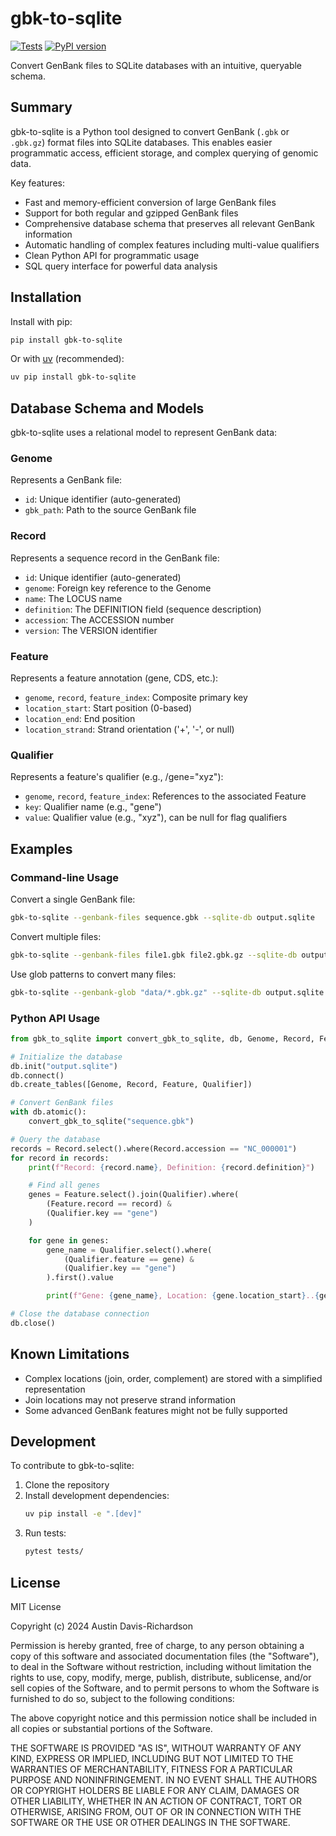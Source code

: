 # gbk-to-sqlite

[![Tests](https://github.com/audy/gbk-to-sqlite/actions/workflows/test.yml/badge.svg)](https://github.com/audy/gbk-to-sqlite/actions/workflows/test.yml)
[![PyPI version](https://badge.fury.io/py/gbk-to-sqlite.svg)](https://badge.fury.io/py/gbk-to-sqlite)

Convert GenBank files to SQLite databases with an intuitive, queryable schema.

## Summary

gbk-to-sqlite is a Python tool designed to convert GenBank (`.gbk` or `.gbk.gz`) format files into SQLite databases. This enables easier programmatic access, efficient storage, and complex querying of genomic data.

Key features:
- Fast and memory-efficient conversion of large GenBank files
- Support for both regular and gzipped GenBank files
- Comprehensive database schema that preserves all relevant GenBank information
- Automatic handling of complex features including multi-value qualifiers
- Clean Python API for programmatic usage
- SQL query interface for powerful data analysis

## Installation

Install with pip:

```bash
pip install gbk-to-sqlite
```

Or with [uv](https://github.com/astral-sh/uv) (recommended):

```bash
uv pip install gbk-to-sqlite
```

## Database Schema and Models

gbk-to-sqlite uses a relational model to represent GenBank data:

### Genome
Represents a GenBank file:
- `id`: Unique identifier (auto-generated)
- `gbk_path`: Path to the source GenBank file

### Record
Represents a sequence record in the GenBank file:
- `id`: Unique identifier (auto-generated)
- `genome`: Foreign key reference to the Genome
- `name`: The LOCUS name
- `definition`: The DEFINITION field (sequence description)
- `accession`: The ACCESSION number
- `version`: The VERSION identifier

### Feature
Represents a feature annotation (gene, CDS, etc.):
- `genome`, `record`, `feature_index`: Composite primary key
- `location_start`: Start position (0-based)
- `location_end`: End position
- `location_strand`: Strand orientation ('+', '-', or null)

### Qualifier
Represents a feature's qualifier (e.g., /gene="xyz"):
- `genome`, `record`, `feature_index`: References to the associated Feature
- `key`: Qualifier name (e.g., "gene")
- `value`: Qualifier value (e.g., "xyz"), can be null for flag qualifiers

## Examples

### Command-line Usage

Convert a single GenBank file:

```bash
gbk-to-sqlite --genbank-files sequence.gbk --sqlite-db output.sqlite
```

Convert multiple files:

```bash
gbk-to-sqlite --genbank-files file1.gbk file2.gbk.gz --sqlite-db output.sqlite
```

Use glob patterns to convert many files:

```bash
gbk-to-sqlite --genbank-glob "data/*.gbk.gz" --sqlite-db output.sqlite
```

### Python API Usage

```python
from gbk_to_sqlite import convert_gbk_to_sqlite, db, Genome, Record, Feature, Qualifier

# Initialize the database
db.init("output.sqlite")
db.connect()
db.create_tables([Genome, Record, Feature, Qualifier])

# Convert GenBank files
with db.atomic():
    convert_gbk_to_sqlite("sequence.gbk")

# Query the database
records = Record.select().where(Record.accession == "NC_000001")
for record in records:
    print(f"Record: {record.name}, Definition: {record.definition}")

    # Find all genes
    genes = Feature.select().join(Qualifier).where(
        (Feature.record == record) &
        (Qualifier.key == "gene")
    )

    for gene in genes:
        gene_name = Qualifier.select().where(
            (Qualifier.feature == gene) &
            (Qualifier.key == "gene")
        ).first().value

        print(f"Gene: {gene_name}, Location: {gene.location_start}..{gene.location_end}")

# Close the database connection
db.close()
```

## Known Limitations

- Complex locations (join, order, complement) are stored with a simplified representation
- Join locations may not preserve strand information
- Some advanced GenBank features might not be fully supported

## Development

To contribute to gbk-to-sqlite:

1. Clone the repository
2. Install development dependencies:
   ```bash
   uv pip install -e ".[dev]"
   ```
3. Run tests:
   ```bash
   pytest tests/
   ```

## License

MIT License

Copyright (c) 2024 Austin Davis-Richardson

Permission is hereby granted, free of charge, to any person obtaining a copy of this software and associated documentation files (the "Software"), to deal in the Software without restriction, including without limitation the rights to use, copy, modify, merge, publish, distribute, sublicense, and/or sell copies of the Software, and to permit persons to whom the Software is furnished to do so, subject to the following conditions:

The above copyright notice and this permission notice shall be included in all copies or substantial portions of the Software.

THE SOFTWARE IS PROVIDED "AS IS", WITHOUT WARRANTY OF ANY KIND, EXPRESS OR IMPLIED, INCLUDING BUT NOT LIMITED TO THE WARRANTIES OF MERCHANTABILITY, FITNESS FOR A PARTICULAR PURPOSE AND NONINFRINGEMENT. IN NO EVENT SHALL THE AUTHORS OR COPYRIGHT HOLDERS BE LIABLE FOR ANY CLAIM, DAMAGES OR OTHER LIABILITY, WHETHER IN AN ACTION OF CONTRACT, TORT OR OTHERWISE, ARISING FROM, OUT OF OR IN CONNECTION WITH THE SOFTWARE OR THE USE OR OTHER DEALINGS IN THE SOFTWARE.
